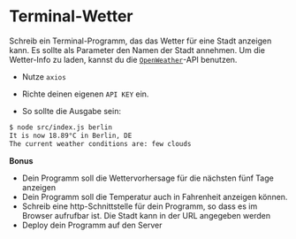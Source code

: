 # Terminal-Wetter

Schreib ein Terminal-Programm, das das Wetter für eine Stadt anzeigen kann. Es sollte als Parameter den Namen der Stadt annehmen. Um die Wetter-Info zu laden, kannst du die [`OpenWeather`](https://openweathermap.org/guide)-API benutzen.

-   Nutze `axios`
-   Richte deinen eigenen `API KEY` ein.

-   So sollte die Ausgabe sein:

```bash
$ node src/index.js berlin
It is now 18.89°C in Berlin, DE
The current weather conditions are: few clouds
```

**Bonus**

-   Dein Programm soll die Wettervorhersage für die nächsten fünf Tage anzeigen
-   Dein Programm soll die Temperatur auch in Fahrenheit anzeigen können.
-   Schreib eine http-Schnittstelle für dein Programm, so dass es im Browser aufrufbar ist. Die Stadt kann in der URL angegeben werden
-   Deploy dein Programm auf den Server
